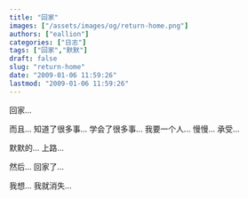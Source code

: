 ```yaml
---
title: "回家"
images: ["/assets/images/og/return-home.png"]
authors: ["eallion"]
categories: ["日志"]
tags: ["回家","默默"]
draft: false
slug: "return-home"
date: "2009-01-06 11:59:26"
lastmod: "2009-01-06 11:59:26"
---
```


回家...

而且...
知道了很多事...
学会了很多事...
我要一个人...
慢慢...
承受...

默默的...
上路...

然后...
回家了...

我想...
我就消失...
